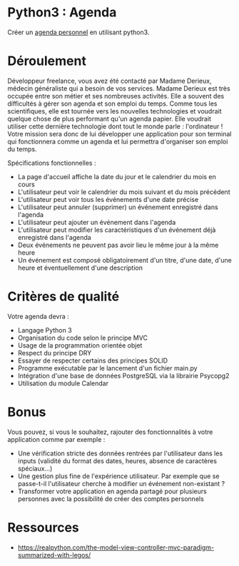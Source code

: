 # Python3 : Agenda

Créer un <a href="https://fr.wikipedia.org/wiki/Agenda">agenda personnel</a> en utilisant python3.

# Déroulement 

Développeur freelance, vous avez été contacté par Madame Derieux, médecin généraliste qui a 
besoin de vos services. Madame Derieux est très occupée entre son métier et ses nombreuses 
activités. Elle a souvent des difficultés à gérer son agenda et son emploi du temps. Comme tous les 
scientifiques, elle est tournée vers les nouvelles technologies et voudrait quelque chose de plus 
performant qu'un agenda papier. Elle voudrait utiliser cette dernière technologie dont tout le monde 
parle : l'ordinateur ! Votre mission sera donc de lui développer une application pour son terminal qui
fonctionnera comme un agenda et lui permettra d'organiser son emploi du temps.
  
Spécifications fonctionnelles :
- La page d'accueil affiche la date du jour et le calendrier du mois en cours
- L'utilisateur peut voir le calendrier du mois suivant et du mois précédent
- L'utilisateur peut voir tous les événements d'une date précise
- L'utilisateur peut annuler (supprimer) un événement enregistré dans l'agenda
- L'utilisateur peut ajouter un événement dans l'agenda
- L'utilisateur peut modifier les caractéristiques d'un événement déjà enregistré dans l'agenda
- Deux événements ne peuvent pas avoir lieu le même jour à la même heure
- Un événement est composé obligatoirement d'un titre, d'une date, d'une heure et éventuellement 
  d'une description


# Critères de qualité

Votre agenda devra :
- Langage Python 3
- Organisation du code selon le principe MVC
- Usage de la programmation orientée objet
- Respect du principe DRY
- Essayer de respecter certains des principes SOLID
- Programme exécutable par le lancement d'un fichier main.py
- Intégration d'une base de données PostgreSQL via la librairie Psycopg2
- Utilisation du module Calendar

# Bonus

Vous pouvez, si vous le souhaitez, rajouter des fonctionnalités à votre application comme par 
exemple :
- Une vérification stricte des données rentrées par l'utilisateur dans les inputs (validité du format des
  dates, heures, absence de caractères spéciaux...)
- Une gestion plus fine de l'expérience utilisateur. Par exemple que se passe-t-il l'utilisateur cherche 
  à modifier un événement non-existant ?
- Transformer votre application en agenda partagé pour plusieurs personnes avec la possibilité de 
  créer des comptes personnels

# Ressources 

- https://realpython.com/the-model-view-controller-mvc-paradigm-summarized-with-legos/
